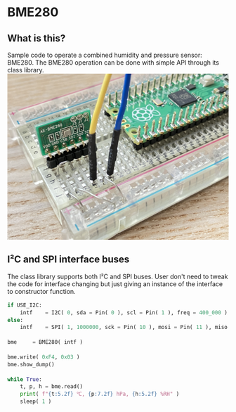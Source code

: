 # BME280

## What is this?
Sample code to operate a combined humidity and pressure sensor: BME280. 
The BME280 operation can be done with simple API through its class library. 
![bme280.jpg](https://github.com/teddokano/BME280_MicroPython/blob/main/reference/pic/bme280.jpg)


## I²C and SPI interface buses
The class library supports both I²C and SPI buses. 
User don't need to tweak the code for interface changing but just giving an instance of the interface to constructor function. 

```python
if USE_I2C:
	intf	= I2C( 0, sda = Pin( 0 ), scl = Pin( 1 ), freq = 400_000 )
else:
	intf	= SPI( 1, 1000000, sck = Pin( 10 ), mosi = Pin( 11 ), miso = Pin( 12 ) )
	
bme		= BME280( intf )

bme.write( 0xF4, 0x03 )
bme.show_dump()

while True:
	t, p, h	= bme.read()
	print( f"{t:5.2f} ℃, {p:7.2f} hPa, {h:5.2f} %RH" )
	sleep( 1 )
```
